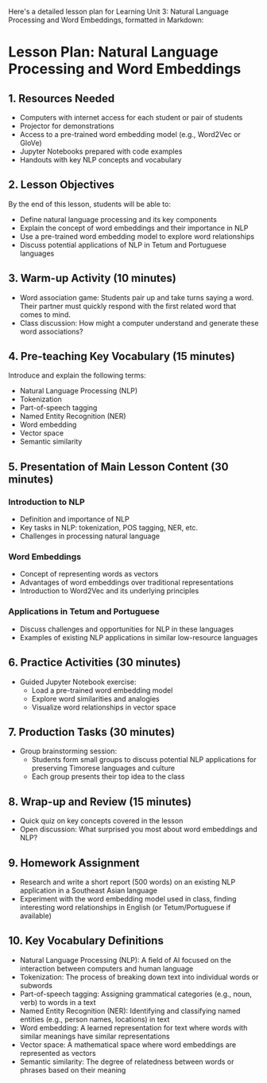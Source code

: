 Here's a detailed lesson plan for Learning Unit 3: Natural Language Processing and Word Embeddings, formatted in Markdown:

# Lesson Plan: Natural Language Processing and Word Embeddings

## 1. Resources Needed

- Computers with internet access for each student or pair of students
- Projector for demonstrations
- Access to a pre-trained word embedding model (e.g., Word2Vec or GloVe)
- Jupyter Notebooks prepared with code examples
- Handouts with key NLP concepts and vocabulary

## 2. Lesson Objectives

By the end of this lesson, students will be able to:
- Define natural language processing and its key components
- Explain the concept of word embeddings and their importance in NLP
- Use a pre-trained word embedding model to explore word relationships
- Discuss potential applications of NLP in Tetum and Portuguese languages

## 3. Warm-up Activity (10 minutes)

- Word association game: Students pair up and take turns saying a word. Their partner must quickly respond with the first related word that comes to mind.
- Class discussion: How might a computer understand and generate these word associations?

## 4. Pre-teaching Key Vocabulary (15 minutes)

Introduce and explain the following terms:
- Natural Language Processing (NLP)
- Tokenization
- Part-of-speech tagging
- Named Entity Recognition (NER)
- Word embedding
- Vector space
- Semantic similarity

## 5. Presentation of Main Lesson Content (30 minutes)

### Introduction to NLP
- Definition and importance of NLP
- Key tasks in NLP: tokenization, POS tagging, NER, etc.
- Challenges in processing natural language

### Word Embeddings
- Concept of representing words as vectors
- Advantages of word embeddings over traditional representations
- Introduction to Word2Vec and its underlying principles

### Applications in Tetum and Portuguese
- Discuss challenges and opportunities for NLP in these languages
- Examples of existing NLP applications in similar low-resource languages

## 6. Practice Activities (30 minutes)

- Guided Jupyter Notebook exercise:
  * Load a pre-trained word embedding model
  * Explore word similarities and analogies
  * Visualize word relationships in vector space

## 7. Production Tasks (30 minutes)

- Group brainstorming session:
  * Students form small groups to discuss potential NLP applications for preserving Timorese languages and culture
  * Each group presents their top idea to the class

## 8. Wrap-up and Review (15 minutes)

- Quick quiz on key concepts covered in the lesson
- Open discussion: What surprised you most about word embeddings and NLP?

## 9. Homework Assignment

- Research and write a short report (500 words) on an existing NLP application in a Southeast Asian language
- Experiment with the word embedding model used in class, finding interesting word relationships in English (or Tetum/Portuguese if available)

## 10. Key Vocabulary Definitions

- Natural Language Processing (NLP): A field of AI focused on the interaction between computers and human language
- Tokenization: The process of breaking down text into individual words or subwords
- Part-of-speech tagging: Assigning grammatical categories (e.g., noun, verb) to words in a text
- Named Entity Recognition (NER): Identifying and classifying named entities (e.g., person names, locations) in text
- Word embedding: A learned representation for text where words with similar meanings have similar representations
- Vector space: A mathematical space where word embeddings are represented as vectors
- Semantic similarity: The degree of relatedness between words or phrases based on their meaning